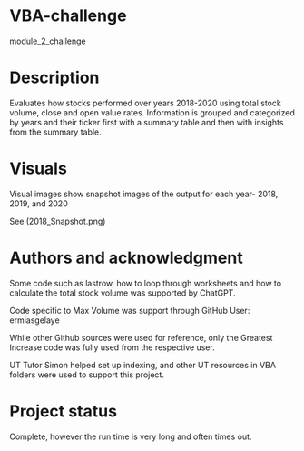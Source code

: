 # VBA-challenge
module_2_challenge
# Description
Evaluates how stocks performed over years 2018-2020 using total stock volume, close and open value rates. Information is grouped and categorized by years and their ticker first with a summary table and then with insights from the summary table.
# Visuals
Visual images show snapshot images of the output for each year- 2018, 2019, and 2020

See (2018_Snapshot.png)

# Authors and acknowledgment
Some code such as lastrow, how to loop through worksheets and how to calculate the total stock volume was supported by ChatGPT. 

Code specific to Max Volume was support through GitHub User: ermiasgelaye

While other Github sources were used for reference, only the Greatest Increase code was fully used from the respective user.

UT Tutor Simon helped set up indexing, and other UT resources in VBA folders were used to support this project.
# Project status
Complete, however the run time is very long and often times out.